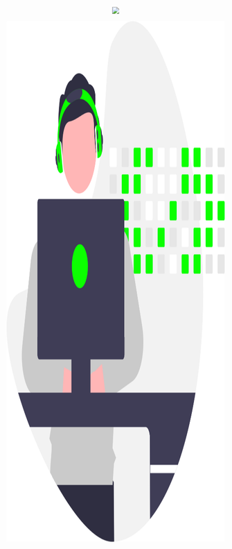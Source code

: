 <p align="center">
  <a href="https://git.io/typing-svg"><img src="https://readme-typing-svg.demolab.com?font=Fira+Code&size=28&duration=2000&pause=500&color=0CFF00&center=true&width=435&lines=Welcome+to+my+profile+%F0%9F%98%84;I'm+Majid+;A+full-stack+developer;Making+magic+with+code"/>
</p>

<div align="center">
  <img style="height: 30vh;" src="Developer.svg">
</div>

<!--
**Majid-J/Majid-J** is a ✨ _special_ ✨ repository because its `README.md` (this file) appears on your GitHub profile.

Here are some ideas to get you started:

- 🔭 I’m currently working on ...
- 🌱 I’m currently learning ...
- 👯 I’m looking to collaborate on ...
- 🤔 I’m looking for help with ...
- 💬 Ask me about ...
- 📫 How to reach me: ...
- 😄 Pronouns: ...
- ⚡ Fun fact: ...
-->
